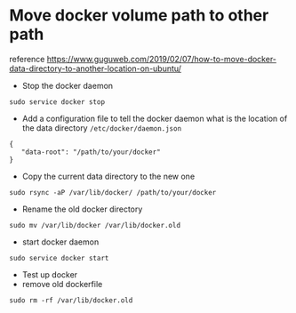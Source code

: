 # Move docker volume path to other path
reference https://www.guguweb.com/2019/02/07/how-to-move-docker-data-directory-to-another-location-on-ubuntu/
- Stop the docker daemon
```
sudo service docker stop

```

- Add a configuration file to tell the docker daemon what is the location of the data directory ```/etc/docker/daemon.json```

```
{ 
   "data-root": "/path/to/your/docker" 
}
```

- Copy the current data directory to the new one
```
sudo rsync -aP /var/lib/docker/ /path/to/your/docker
```

- Rename the old docker directory
```
sudo mv /var/lib/docker /var/lib/docker.old
```

- start docker daemon
```
sudo service docker start
```

- Test up docker
- remove old dockerfile
```
sudo rm -rf /var/lib/docker.old
```